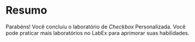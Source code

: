 # Resumo

Parabéns! Você concluiu o laboratório de _Checkbox_ Personalizada. Você pode praticar mais laboratórios no LabEx para aprimorar suas habilidades.
